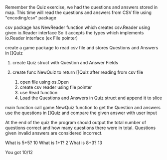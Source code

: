 
Remember the Quiz exercise, we had the questions and answers stored in map.
This time will read the questions and answers from CSV file using "encoding/csv" package

csv package has NewReader function which creates csv.Reader using given io.Reader interface 
So it accepts the types which implements io.Reader interface (ex File pointer)


create a game package to read csv file and stores Questions and Answers in []Quiz 
1. create Quiz struct with Question and Answer Fields

2. create func NewQuiz to return []Quiz after reading from csv file

	1. open file using os.Open
	2. create csv reader using file pointer
	3. use Read function
	4. Load the Questions and Answers in Quiz struct and append it to slice

main function call game.NewQuiz function to get the Question and answers
use the questions in []Quiz and compare the given answer with user input

At the end of the quiz the program should output the total number of questions correct and how many questions there were in total. Questions given invalid answers are considered incorrect.

What is 5+5?
10
What is 1+1?
2
What is 8+3?
13


You got 10/12 